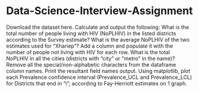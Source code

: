 # Data-Science-Interview-Assignment
Download the dataset here.
Calculate and output the following:
What is the total number of people living with HIV (NoPLHIV) in the listed districts according to the Survey estimate?
What is the average NoPLHIV of the two estimates used for “Xhariep”?
Add a column and populate it with the number of people not living with HIV for each row. 
What is the total NoPLHIV in all the cities (districts with “city” or “metro” in the name)? 
Remove all the special/non-alphabetic characters from the dataframe column names. Print the resultant field names output. 
Using matplotlib, plot each Prevalence confidence interval (Prevalence_UCL and Prevalence_LCL) for Districts that end in “i”; according to Fay-Herriott estimates on 1 graph. 
